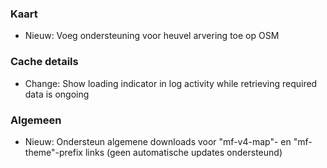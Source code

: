 
### Kaart
- Nieuw: Voeg ondersteuning voor heuvel arvering toe op OSM

### Cache details
- Change: Show loading indicator in log activity while retrieving required data is ongoing

### Algemeen
- Nieuw: Ondersteun algemene downloads voor "mf-v4-map"- en "mf-theme"-prefix links (geen automatische updates ondersteund)
